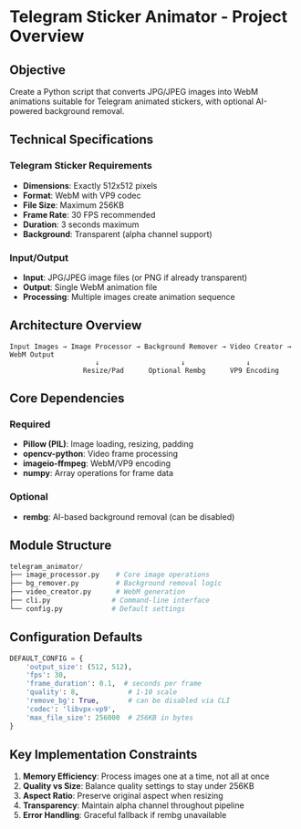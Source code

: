 # Telegram Sticker Animator - Project Overview

## Objective
Create a Python script that converts JPG/JPEG images into WebM animations suitable for Telegram animated stickers, with optional AI-powered background removal.

## Technical Specifications

### Telegram Sticker Requirements
- **Dimensions**: Exactly 512x512 pixels
- **Format**: WebM with VP9 codec
- **File Size**: Maximum 256KB
- **Frame Rate**: 30 FPS recommended
- **Duration**: 3 seconds maximum
- **Background**: Transparent (alpha channel support)

### Input/Output
- **Input**: JPG/JPEG image files (or PNG if already transparent)
- **Output**: Single WebM animation file
- **Processing**: Multiple images create animation sequence

## Architecture Overview

```
Input Images → Image Processor → Background Remover → Video Creator → WebM Output
                     ↓                    ↓               ↓
                  Resize/Pad      Optional Rembg      VP9 Encoding
```

## Core Dependencies

### Required
- **Pillow (PIL)**: Image loading, resizing, padding
- **opencv-python**: Video frame processing
- **imageio-ffmpeg**: WebM/VP9 encoding
- **numpy**: Array operations for frame data

### Optional
- **rembg**: AI-based background removal (can be disabled)

## Module Structure

```python
telegram_animator/
├── image_processor.py    # Core image operations
├── bg_remover.py         # Background removal logic
├── video_creator.py      # WebM generation
├── cli.py               # Command-line interface
└── config.py            # Default settings
```

## Configuration Defaults

```python
DEFAULT_CONFIG = {
    'output_size': (512, 512),
    'fps': 30,
    'frame_duration': 0.1,  # seconds per frame
    'quality': 8,            # 1-10 scale
    'remove_bg': True,       # can be disabled via CLI
    'codec': 'libvpx-vp9',
    'max_file_size': 256000  # 256KB in bytes
}
```

## Key Implementation Constraints

1. **Memory Efficiency**: Process images one at a time, not all at once
2. **Quality vs Size**: Balance quality settings to stay under 256KB
3. **Aspect Ratio**: Preserve original aspect when resizing
4. **Transparency**: Maintain alpha channel throughout pipeline
5. **Error Handling**: Graceful fallback if rembg unavailable
